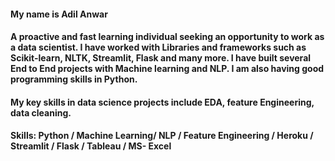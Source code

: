 #### My name is Adil Anwar
#### A proactive and fast learning individual seeking an opportunity to work as a data scientist. I have worked with Libraries and frameworks such as Scikit-learn, NLTK, Streamlit, Flask and many more. I have built several End to End projects with Machine learning and NLP. I am also having good programming skills in Python.

#### My key skills in data science projects include EDA, feature Engineering, data cleaning.

#### Skills: Python / Machine Learning/ NLP / Feature Engineering / Heroku / Streamlit / Flask / Tableau / MS- Excel



